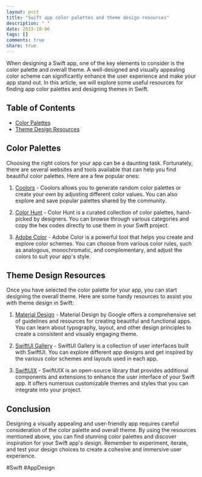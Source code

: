 ```yaml
---
layout: post
title: "Swift app color palettes and theme design resources"
description: " "
date: 2023-10-06
tags: []
comments: true
share: true
---
```


When designing a Swift app, one of the key elements to consider is the color palette and overall theme. A well-designed and visually appealing color scheme can significantly enhance the user experience and make your app stand out. In this article, we will explore some useful resources for finding app color palettes and designing themes in Swift.

## Table of Contents

- [Color Palettes](#color-palettes)
- [Theme Design Resources](#theme-design-resources)

## Color Palettes

Choosing the right colors for your app can be a daunting task. Fortunately, there are several websites and tools available that can help you find beautiful color palettes. Here are a few popular ones:

1. [Coolors](https://coolors.co/) - Coolors allows you to generate random color palettes or create your own by adjusting different color values. You can also explore and save popular palettes shared by the community.

2. [Color Hunt](https://colorhunt.co/) - Color Hunt is a curated collection of color palettes, hand-picked by designers. You can browse through various categories and copy the hex codes directly to use them in your Swift project.

3. [Adobe Color](https://color.adobe.com/create) - Adobe Color is a powerful tool that helps you create and explore color schemes. You can choose from various color rules, such as analogous, monochromatic, and complementary, and adjust the colors to suit your app's style.

## Theme Design Resources

Once you have selected the color palette for your app, you can start designing the overall theme. Here are some handy resources to assist you with theme design in Swift:

1. [Material Design](https://material.io/design) - Material Design by Google offers a comprehensive set of guidelines and resources for creating beautiful and functional apps. You can learn about typography, layout, and other design principles to create a consistent and visually engaging theme.

2. [SwiftUI Gallery](https://www.swiftui.gallery/) - SwiftUI Gallery is a collection of user interfaces built with SwiftUI. You can explore different app designs and get inspired by the various color schemes and layouts used in each app.

3. [SwiftUIX](https://github.com/SwiftUIX/SwiftUIX) - SwiftUIX is an open-source library that provides additional components and extensions to enhance the user interface of your Swift app. It offers numerous customizable themes and styles that you can integrate into your project.

## Conclusion

Designing a visually appealing and user-friendly app requires careful consideration of the color palette and overall theme. By using the resources mentioned above, you can find stunning color palettes and discover inspiration for your Swift app's design. Remember to experiment, iterate, and test your design choices to create a cohesive and immersive user experience.

#Swift #AppDesign